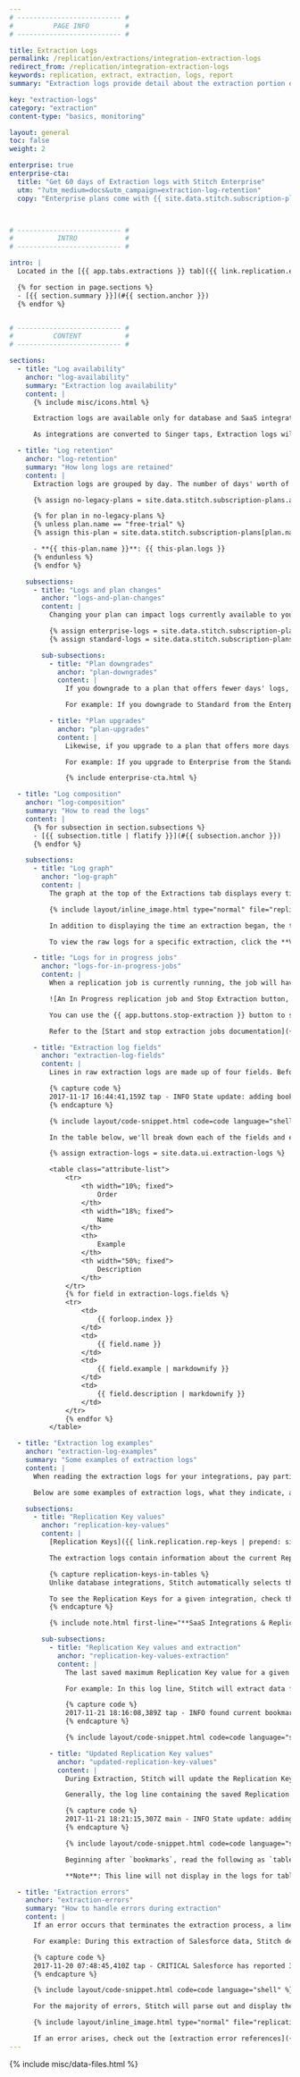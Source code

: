 ```yaml
---
# -------------------------- #
#          PAGE INFO         #
# -------------------------- #

title: Extraction Logs
permalink: /replication/extractions/integration-extraction-logs
redirect_from: /replication/integration-extraction-logs
keywords: replication, extract, extraction, logs, report
summary: "Extraction logs provide detail about the extraction portion of the replication process for a given integration."

key: "extraction-logs"
category: "extraction"
content-type: "basics, monitoring"

layout: general
toc: false
weight: 2

enterprise: true
enterprise-cta:
  title: "Get 60 days of Extraction logs with Stitch Enterprise"
  utm: "?utm_medium=docs&utm_campaign=extraction-log-retention"
  copy: "Enterprise plans come with {{ site.data.stitch.subscription-plans.enterprise.logs }} of Extraction Logs, allowing you to view an integration's extraction behavior over time, identify patterns, and quickly resolve errors when they arise."



# -------------------------- #
#           INTRO            #
# -------------------------- #

intro: |
  Located in the [{{ app.tabs.extractions }} tab]({{ link.replication.extractions-tab | prepend: site.baseurl }}), Extraction logs provide detail about the extraction portion of the replication process for a given integration. In this guide, we'll cover:

  {% for section in page.sections %}
  - [{{ section.summary }}](#{{ section.anchor }})
  {% endfor %}


# -------------------------- #
#          CONTENT           #
# -------------------------- #

sections:
  - title: "Log availability"
    anchor: "log-availability"
    summary: "Extraction log availability"
    content: |
      {% include misc/icons.html %}

      Extraction logs are available only for database and SaaS integrations powered by Singer taps. Logs aren't available for webhook integrations due to the real-time nature of webhook data.

      As integrations are converted to Singer taps, Extraction logs will be made available.

  - title: "Log retention"
    anchor: "log-retention"
    summary: "How long logs are retained"
    content: |
      Extraction logs are grouped by day. The number of days' worth of logs available to you depends on your Stitch plan:

      {% assign no-legacy-plans = site.data.stitch.subscription-plans.all-plans | where:"legacy",false %}

      {% for plan in no-legacy-plans %}
      {% unless plan.name == "free-trial" %}
      {% assign this-plan = site.data.stitch.subscription-plans[plan.name] %}

      - **{{ this-plan.name }}**: {{ this-plan.logs }}
      {% endunless %}
      {% endfor %}

    subsections:
      - title: "Logs and plan changes"
        anchor: "logs-and-plan-changes"
        content: |
          Changing your plan can impact logs currently available to you.

          {% assign enterprise-logs = site.data.stitch.subscription-plans.enterprise.logs | remove: " days" %}
          {% assign standard-logs = site.data.stitch.subscription-plans.standard.logs | remove: " days" %}

        sub-subsections:
          - title: "Plan downgrades"
            anchor: "plan-downgrades"
            content: |
              If you downgrade to a plan that offers fewer days' logs, you'll **lose** access to the difference between your current plan and your new plan.

              For example: If you downgrade to Standard from the Enterprise plan, you'll lose access to {{ enterprise-logs | minus: standard-logs }} days' worth of logs.

          - title: "Plan upgrades"
            anchor: "plan-upgrades"
            content: |
              Likewise, if you upgrade to a plan that offers more days' logs, you'll immediately **gain** access to the difference.

              For example: If you upgrade to Enterprise from the Standard plan, you'll gain access to an additional {{ enterprise-logs | minus: standard-logs }} days' worth of logs.

              {% include enterprise-cta.html %}

  - title: "Log composition"
    anchor: "log-composition"
    summary: "How to read the logs"
    content: |
      {% for subsection in section.subsections %}
      - [{{ subsection.title | flatify }}](#{{ subsection.anchor }})
      {% endfor %}

    subsections:
      - title: "Log graph"
        anchor: "log-graph"
        content: |
          The graph at the top of the Extractions tab displays every time Stitch connected to the integration by day, based on the integration's [replication schedule]({{ link.replication.rep-scheduling | prepend: site.baseurl }}).

          {% include layout/inline_image.html type="normal" file="replication/extraction-graph-rep-frequency.gif" alt="Extraction graph with intervals of 1 hour" %}

          In addition to displaying the time an extraction began, the tooltips also include how long the extraction ran for and if any errors arose.

          To view the raw logs for a specific extraction, click the **View Logs** link in the tooltip or the bar in the graph. This will open the logs for the job in the **Extraction Logs** section, located below the graph.

      - title: "Logs for in progress jobs"
        anchor: "logs-for-in-progress-jobs"
        content: |
          When a replication job is currently running, the job will have an **In Progress** status and a {{ app.buttons.stop-extraction }} button:

          ![An In Progress replication job and Stop Extraction button, highlighted]({{ site.baseurl }}/images/replication/stop-in-progress-job.png)

          You can use the {{ app.buttons.stop-extraction }} button to stop an in progress job, which is useful when the data source is experiencing issues. For example: Troubleshooting permission issues.

          Refer to the [Start and stop extraction jobs documentation]({{ link.replication.start-stop-extraction | prepend: site.baseurl }}) for more info.

      - title: "Extraction log fields"
        anchor: "extraction-log-fields"
        content: |
          Lines in raw extraction logs are made up of four fields. Before we get into the field details, take a look at this example line:

          {% capture code %}
          2017-11-17 16:44:41,159Z tap - INFO State update: adding bookmarks.ads.updated_time = "2017-11-06T13:29:23-05:00"
          {% endcapture %}

          {% include layout/code-snippet.html code=code language="shell" %}

          In the table below, we'll break down each of the fields and explain what they mean.

          {% assign extraction-logs = site.data.ui.extraction-logs %}

          <table class="attribute-list">
              <tr>
                  <th width="10%; fixed">
                      Order
                  </th>
                  <th width="18%; fixed">
                      Name
                  </th>
                  <th>
                      Example
                  </th>
                  <th width="50%; fixed">
                      Description
                  </th>
              </tr>
              {% for field in extraction-logs.fields %}
              <tr>
                  <td>
                      {{ forloop.index }}
                  </td>
                  <td>
                      {{ field.name }}
                  </td>
                  <td>
                      {{ field.example | markdownify }}
                  </td>
                  <td>
                      {{ field.description | markdownify }}
                  </td>
              </tr>
              {% endfor %}
          </table>

  - title: "Extraction log examples"
    anchor: "extraction-log-examples"
    summary: "Some examples of extraction logs"
    content: |
      When reading the extraction logs for your integrations, pay particular attention to the content of the message body. The message body will contain information about what's currently happening in the extraction process and errors, should they arise.

      Below are some examples of extraction logs, what they indicate, and how to read them.

    subsections:
      - title: "Replication Key values"
        anchor: "replication-key-values"
        content: |
          [Replication Keys]({{ link.replication.rep-keys | prepend: site.baseurl }}) are columns used to identify new and updated data in tables that use [Key-based Incremental Replication]({{ link.replication.key-based-incremental | prepend: site.baseurl }}).

          The extraction logs contain information about the current Replication Key value for a given table, as well as the updated value detected during the extraction process.

          {% capture replication-keys-in-tables %}
          Unlike database integrations, Stitch automatically selects the field to use for Key-based Incremental Replication for the majority of SaaS integrations. This can make it difficult to remember which field extraction is based on.

          To see the Replication Keys for a given integration, check the **Schema** section of the [integration's documentation]({{ site.baseurl }}/integrations/saas). Look for fields with a {{ ui-icon.replication-key | flatify }} icon next to their names.
          {% endcapture %}

          {% include note.html first-line="**SaaS Integrations & Replication Keys**" content=replication-keys-in-tables %}

        sub-subsections:
          - title: "Replication Key values and extraction"
            anchor: "replication-key-values-extraction"
            content: |
              The last saved maximum Replication Key value for a given table is used to detect new and updated data.

              For example: In this log line, Stitch will extract data from the `ads` endpoint that has an `updated_at` timestamp greater than or equal to `2017-11-06T12:48:15-05:00`:

              {% capture code %}
              2017-11-21 18:16:08,389Z tap - INFO found current bookmark for ads: 2017-11-06T12:48:15-05:00
              {% endcapture %}

              {% include layout/code-snippet.html code=code language="shell" %}

          - title: "Updated Replication Key values"
            anchor: "updated-replication-key-values"
            content: |
              During Extraction, Stitch will update the Replication Key values for the tables set to replicate.

              Generally, the log line containing the saved Replication Key value for a table will be similar to this:

              {% capture code %}
              2017-11-21 18:21:15,307Z main - INFO State update: adding bookmarks.ads.updated_time = "2017-11-06T13:29:23-05:00"
              {% endcapture %}

              {% include layout/code-snippet.html code=code language="shell" %}

              Beginning after `bookmarks`, read the following as `table_name.replication_key_field`. In this case, the table is `ads`, the Replication Key is `updated_time`, and the saved Replication Key value for the table is being updated to `2017-11-06T13:29:23-05:00`.

              **Note**: This line will not display in the logs for tables that have unchanged Replication Key values. This means if Stitch doesn't detect any new or updated data for a table, a line like the above will not appear in the logs for that table.

  - title: "Extraction errors"
    anchor: "extraction-errors"
    summary: "How to handle errors during extraction"
    content: |
      If an error occurs that terminates the extraction process, a line with a message type of `CRITICAL` will appear in the log. Generally, this will also display as the last line of the log.

      For example: During this extraction of Salesforce data, Stitch detected that there wasn't sufficient API quota available to continue replication:

      {% capture code %}
      2017-11-20 07:48:45,410Z tap - CRITICAL Salesforce has reported 32115/100000 (32.12%) total REST quota used across all Salesforce Applications. Terminating replication to not continue past configured percentage of 30.0% total quota.
      {% endcapture %}

      {% include layout/code-snippet.html code=code language="shell" %}

      For the majority of errors, Stitch will parse out and display the messages separately from the raw extraction logs:

      {% include layout/inline_image.html type="normal" file="replication/extraction-log-error.png" alt="Error message from error that occurred during extraction" %}

      If an error arises, check out the [extraction error references]({{ link.troubleshooting.main | prepend: site.baseurl | append: "/error-notifications#integration-extraction-errors" }}) for help.
---
```

{% include misc/data-files.html %}